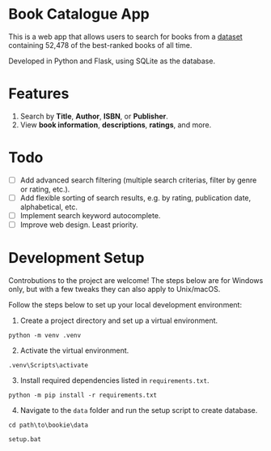 # Book Catalogue App
This is a web app that allows users to search for books from a [dataset](https://www.kaggle.com/datasets/pooriamst/best-books-ever-dataset) containing 52,478 of the best-ranked books of all time.

Developed in Python and Flask, using SQLite as the database.

# Features
1. Search by **Title**, **Author**, **ISBN**, or **Publisher**.
2. View **book information**, **descriptions**, **ratings**, and more.

# Todo
- [ ] Add advanced search filtering (multiple search criterias, filter by genre or rating, etc.).
- [ ] Add flexible sorting of search results, e.g. by rating, publication date, alphabetical, etc.
- [ ] Implement search keyword autocomplete.
- [ ] Improve web design. Least priority.

# Development Setup
Controbutions to the project are welcome! The steps below are for Windows only, but with a few tweaks they can also apply to Unix/macOS.

Follow the steps below to set up your local development environment:

1. Create a project directory and set up a virtual environment.

```
python -m venv .venv
```

2. Activate the virtual environment.
```
.venv\Scripts\activate
```

3. Install required dependencies listed in `requirements.txt`.

```
python -m pip install -r requirements.txt
```

4. Navigate to the `data` folder and run the setup script to create database.

```
cd path\to\bookie\data
```

```
setup.bat
```
